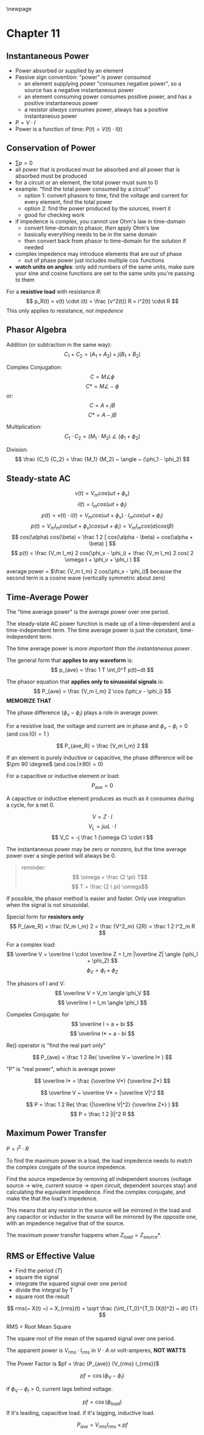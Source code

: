 \newpage
# Chapter 11

## Instantaneous Power

- Power absorbed or supplied by an element
- Passive sign convention: "power" is power *consumed*
    - an element supplying power "consumes negative power", so a source has a negative instantaneous power
    - an element consuming power consumes positive power, and has a positive instantaneous power
    - a resistor *always* consumes power, always has a positive instantaneous power
- $P = V \cdot I$
- Power is a function of time: $P(t) = V(t) \cdot I(t)$

## Conservation of Power

- $\sum p = 0$
- all power that is produced must be absorbed and all power that is absorbed must be produced
- for a circuit or an element, the total power must sum to 0
- example: "find the total power consumed by a circuit"
    - option 1: convert phasors to time, find the voltage and current for every element, find the total power
    - option 2: find the power produced by the sources, invert it
    - good for checking work
- if impedence is complex, you cannot use Ohm's law in time-domain
    - convert time-domain to phasor, *then* apply Ohm's law
    - basically everything needs to be in the same domain
    - then convert back from phasor to time-domain for the solution if needed
- complex impedence may introduce elements that are out of phase
    - out of phase power just includes multiple $\cos$ functions
- **watch units on angles**: only add numbers of the same units, make sure your sine and cosine functions are set to the same units you're passing to them

For a **resistive load** with resistance $R$:
$$
p_R(t) = v(t) \cdot i(t) = \frac {v^2(t)} R = i^2(t) \cdot R
$$
This only applies to resistance, *not impedence*

## Phasor Algebra
Addition (or subtraction in the same way):
$$
C_1 + C_2 = (A_1 + A_2) + j (B_1 + B_2)
$$

Complex Conjugation:
$$
C = M \angle \phi
$$
$$
C* = M \angle - \phi
$$
or:
$$
C = A + jB
$$
$$
C* = A - jB
$$

Multiplication:
$$
C_1 \cdot C_2 = ( M_1 \cdot M_2 ) ~ \angle ~ ( \phi_1 + \phi_2 )
$$

Division:
$$
\frac {C_1} {C_2} = \frac {M_1} {M_2} ~ \angle ~ (\phi_1 - \phi_2)
$$

## Steady-state AC

$$
v(t) = V_m cos( \omega t + \phi_v )
$$
$$
i(t) = I_m cos( \omega t + \phi_i )
$$
$$
p(t) = v(t) \cdot i(t) = V_m cos( \omega t + \phi_v ) \cdot I_m cos( \omega t + \phi_i )
$$
$$
p(t) = V_m I_m cos( \omega t + \phi_v ) cos( \omega t + \phi_i ) = V_m I_m cos(\alpha) cos(\beta)
$$
$$
cos(\alpha) cos(\beta) = \frac 1 2 [ cos(\alpha - \beta) + cos(\alpha + \beta) ]
$$
$$
p(t) = \frac {V_m I_m} 2 cos(\phi_v - \phi_i) + \frac {V_m I_m} 2 cos( 2 \omega t + \phi_v + \phi_i )
$$

average power = $\frac {V_m I_m} 2 cos(\phi_v - \phi_i)$ because the second term is a cosine wave (vertically symmetric about zero)

## Time-Average Power

The "time average power" is the average power over one period.

The steady-state AC power function is made up of a time-dependent and a time-independent term. The time average power is just the constant, time-independent term.

The time average power is *more important than the instantaneous power*.

The general form that **applies to any waveform** is:
$$
p_{ave} = \frac 1 T \int_0^T p(t)~dt
$$

The phasor equation that **applies only to sinusoidal signals** is:
$$
P_{ave} = \frac {V_m I_m} 2 \cos (\phi_v - \phi_i)
$$
**MEMORIZE THAT**

The phase difference ($\phi_v - \phi_i$) plays a role in average power.

For a resistive load, the voltage and current are in phase and $\phi_v - \phi_i = 0$ (and $\cos ( 0 ) = 1$ )

$$
P_{ave_R} = \frac {V_m I_m} 2
$$

If an element is purely inductive or capacitive, the phase difference will be $\pm 90 \degree$ (and $\cos (\pm 90) = 0$)

For a capacitive or inductive element or load:
$$
P_{ave} = 0
$$

A capactive or inductive element produces as much as it consumes during a cycle, for a net 0.

$$
V = Z \cdot I
$$
$$
V_L = j \omega L \cdot I
$$
$$
V_C = -j \frac 1 {\omega C} \cdot I
$$

The instantaneous power may be zero or nonzero, but the time average power over a single period will always be 0.

> reminder:
> $$
\omega = \frac {2 \pi} T$$
> $$
T = \frac {2 \ pi} \omega$$

If possible, the phasor method is easier and faster. Only use integration when the signal is not sinusoidal.

Special form for **resistors only**
$$
P_{ave_R} = \frac {V_m I_m} 2 = \frac {V^2_m} {2R} = \frac 1 2 I^2_m R
$$

For a complex load:
$$
\overline V = \overline I \cdot \overline Z = I_m |\overline Z| \angle (\phi_I + \phi_Z)
$$
$$
\phi_V = \phi_I + \phi_Z
$$

The phasors of I and V:
$$
\overline V = V_m \angle \phi_V
$$
$$
\overline I = I_m \angle \phi_I
$$

Compelex Conjugate: for
$$
\overline I = a + bi
$$
$$
\overline I* = a - bi
$$


Re() operator is "find the real part only"

$$
P_{ave} = \frac 1 2 Re( \overline V ~ \overline I* )
$$

"P" is "real power", which is average power

$$
\overline I* = \frac {\overline V*} {\overline Z*}
$$

$$
\overline V ~ \overline V* = |\overline V|^2
$$

$$
P = \frac 1 2 Re( \frac {|\overline V|^2} {\overline Z*}  )
$$
$$
P = \frac 1 2 |I|^2 R
$$

## Maximum Power Transfer
$P = i^2 \cdot R$

To find the maximum power in a load, the load impedence needs to match the complex conjgate of the source impedence.

Find the source impedence by removing all independent sources (voltage source -> wire, current source -> open circuit, dependent sources stay) and calculating the equivalent impedence. Find the complex conjugate, and make the that the load's impedence.

This means that any resistor in the source will be mirrored in the load and any capacitor or inductor in the source will be mirrored by the opposite one, with an impedence negative that of the source.

The maximum power transfer happens when $Z_{load} = Z_{source}*$.

## RMS or Effective Value
- Find the period ($T$)
- square the signal
- integrate the squared signal over one period
- divide the integral by T
- square root the result

$$
rms(~ X(t) ~) = X_{rms}(t) = \sqrt \frac {\int_{T_0}^{T_1} (X(t)^2) ~ dt} {T}
$$

RMS = Root Mean Square

The square root of the mean of the squared signal over one period.

The apparent power is $V_{rms} \cdot I_{rms}$ in $V \cdot A$ or volt-amperes, **NOT WATTS**

The Power Factor is $pf = \frac {P_{ave}} {V_{rms} I_{rms}}$

$$
pf = \cos(\phi_V - \phi_I)
$$

if $\phi_V - \phi_I > 0$, current lags behind voltage.

$$
pf = \cos (\phi_{load})
$$
If it's leading, capacitive load. if it's lagging, inductive load.

$$
P_{ave} = V_{rms} I_{rms} \times pf
$$
